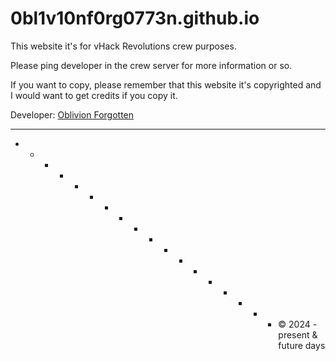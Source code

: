 # 0bl1v10nf0rg0773n.github.io

This website it's for vHack Revolutions crew purposes.

Please ping developer in the crew server for more information or so.

If you want to copy, please remember that this website it's copyrighted and I would want to get credits if you copy it.

Developer: <a href="https://ivan-vcard.xyz">Oblivion Forgotten</a>


---
- - - - - - - - - - - - - - - - - - © 2024 - present & future days
